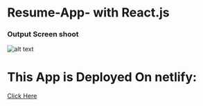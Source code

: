 # Resume-App- with React.js

### Output Screen shoot

![alt text](https://github.com/ahsanshareef21/Resume-App-React.js/blob/Master/img/screenshoot.png)

# This App is Deployed On netlify:

[Click Here](https://resume-app-reactjs.netlify.app/)

 
